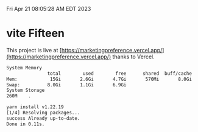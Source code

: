 Fri Apr 21 08:05:28 AM EDT 2023

# vite Fifteen


This project is live at [https://marketingpreference.vercel.app/](https://marketingpreference.vercel.app/) thanks to Vercel.

```bash
System Memory
               total        used        free      shared  buff/cache   available
Mem:            15Gi       2.6Gi       4.7Gi       570Mi       8.0Gi        11Gi
Swap:          8.0Gi       1.1Gi       6.9Gi
System Storage
260M	.
```
```bash
yarn install v1.22.19
[1/4] Resolving packages...
success Already up-to-date.
Done in 0.11s.
```

